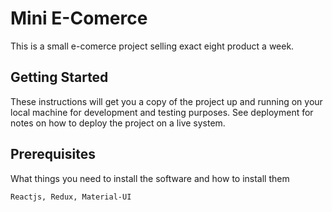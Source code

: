 # Mini E-Comerce 
This is a small e-comerce project selling exact eight product a week.

## Getting Started
These instructions will get you a copy of the project up and running on your local machine for development and testing purposes. See deployment for notes on how to deploy the project on a live system.
## Prerequisites
What things you need to install the software and how to install them

`Reactjs, Redux, Material-UI`
